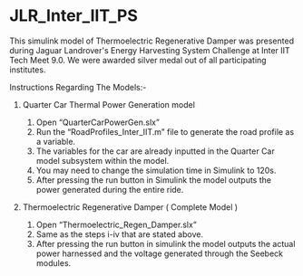 # JLR_Inter_IIT_PS

This simulink model of Thermoelectric Regenerative Damper was presented during Jaguar Landrover's Energy Harvesting System Challenge at Inter IIT Tech Meet 9.0.
We were awarded silver medal out of all participating institutes.

﻿Instructions Regarding The Models:-  


1. Quarter Car Thermal Power Generation model
   1. Open “QuarterCarPowerGen.slx”
   2. Run the “RoadProfiles_Inter_IIT.m” file to generate the road profile as a variable. 
   3. The variables for the car are already inputted in the Quarter Car model subsystem within the model.
   4. You may need to change the simulation time in Simulink to 120s. 
   5. After pressing the run button in Simulink the model outputs the power generated during the entire ride. 


2. Thermoelectric Regenerative Damper ( Complete Model ) 
   1. Open “Thermoelectric_Regen_Damper.slx”
   2. Same as the steps i-iv that are stated above. 
   3. After pressing the run button in simulink the model outputs the actual power harnessed and the voltage generated through the Seebeck modules.
